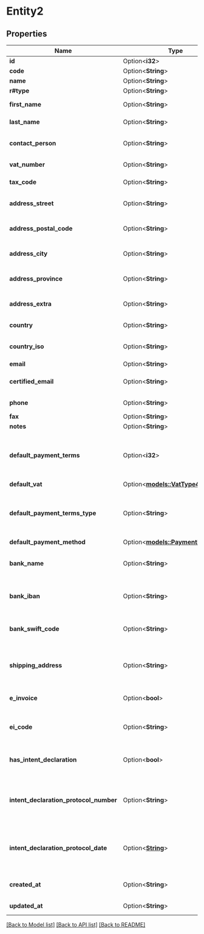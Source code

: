 # Entity2

## Properties

Name | Type | Description | Notes
------------ | ------------- | ------------- | -------------
**id** | Option<**i32**> | Entity id | [optional]
**code** | Option<**String**> | Entity code | [optional]
**name** | Option<**String**> | Entity name | [optional]
**r#type** | Option<**String**> | Entity type | [optional]
**first_name** | Option<**String**> | Entity first name | [optional]
**last_name** | Option<**String**> | Entity last name | [optional]
**contact_person** | Option<**String**> | Entity contact person | [optional]
**vat_number** | Option<**String**> | Entity vat number | [optional]
**tax_code** | Option<**String**> | Entity tax code | [optional]
**address_street** | Option<**String**> | Entitity address street | [optional]
**address_postal_code** | Option<**String**> | Entity address postal code | [optional]
**address_city** | Option<**String**> | Entity address city | [optional]
**address_province** | Option<**String**> | Entity address province | [optional]
**address_extra** | Option<**String**> | Entity address extra info | [optional]
**country** | Option<**String**> | Entity country | [optional]
**country_iso** | Option<**String**> | Entity country iso code | [optional]
**email** | Option<**String**> | Entity email | [optional]
**certified_email** | Option<**String**> | Entity certified email | [optional]
**phone** | Option<**String**> | Entity phone | [optional]
**fax** | Option<**String**> | Entity fax | [optional]
**notes** | Option<**String**> | Entity extra | [optional]
**default_payment_terms** | Option<**i32**> | [Only for client] Client default payment terms | [optional]
**default_vat** | Option<[**models::VatType4**](VatType_4.md)> |  | [optional]
**default_payment_terms_type** | Option<**String**> | [Only for client] Client default payment terms type | [optional][default to Standard]
**default_payment_method** | Option<[**models::PaymentMethod4**](PaymentMethod_4.md)> |  | [optional]
**bank_name** | Option<**String**> | [Only for client] Client bank name | [optional]
**bank_iban** | Option<**String**> | [Only for client] Client bank iban | [optional]
**bank_swift_code** | Option<**String**> | [Only for client] Client bank swift code | [optional]
**shipping_address** | Option<**String**> | [Only for client] Client Shipping address | [optional]
**e_invoice** | Option<**bool**> | [Only for client] Use e-invoices. | [optional]
**ei_code** | Option<**String**> | [Only for client] E-invoices code. | [optional]
**has_intent_declaration** | Option<**bool**> | [Only for client] Has intent declaration. | [optional]
**intent_declaration_protocol_number** | Option<**String**> | [Only for client] Client intent declaration protocol number | [optional]
**intent_declaration_protocol_date** | Option<[**String**](string.md)> | [Only for client] Client intent declaration protocol date | [optional]
**created_at** | Option<**String**> | Entity creation date | [optional]
**updated_at** | Option<**String**> | Entity last update date | [optional]

[[Back to Model list]](../README.md#documentation-for-models) [[Back to API list]](../README.md#documentation-for-api-endpoints) [[Back to README]](../README.md)


